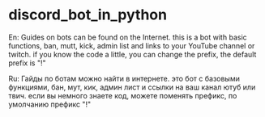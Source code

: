 # discord_bot_in_python
En:
Guides on bots can be found on the Internet.
this is a bot with basic functions, ban, mutt, kick, admin list and links to your YouTube channel or twitch.
if you know the code a little, you can change the prefix, the default prefix is "!"

Ru:
Гайды по ботам можно найти в интернете.
это бот с базовыми функциями, бан, мут, кик, админ лист и ссылки на ваш канал ютуб или твич.
если вы немного знаете код, можете поменять префикс, по умолчанию префикс "!"
